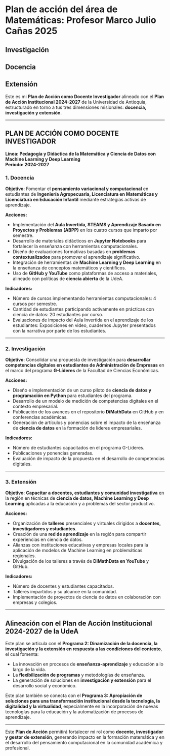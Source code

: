 # Plan de acción del área de Matemáticas: Profesor Marco Julio Cañas 2025  

## Investigación  
## Docencia  
## Extensión    

Este es mi **Plan de Acción como Docente Investigador** alineado con el **Plan de Acción Institucional 2024-2027** de la Universidad de Antioquia, 
estructurado en torno a tus tres dimensiones misionales: **docencia, investigación y extensión**.  

---

## **PLAN DE ACCIÓN COMO DOCENTE INVESTIGADOR**  
**Línea: Pedagogía y Didáctica de la Matemática y Ciencia de Datos con Machine Learning y Deep Learning**  
**Periodo: 2024-2027**  

### **1. Docencia**  
**Objetivo**: Fomentar el **pensamiento variacional y computacional** en estudiantes de **Ingeniería Agropecuaria, Licenciatura en Matemáticas y Licenciatura en Educación Infantil**
mediante estrategias activas de aprendizaje.  

**Acciones:**  
- Implementación del **Aula Invertida, STEAMS y Aprendizaje Basado en Proyectos y Problemas (ABPP)** en los cuatro cursos que imparto por semestre.  
- Desarrollo de materiales didácticos en **Jupyter Notebooks** para fortalecer la enseñanza con herramientas computacionales.  
- Diseño de evaluaciones formativas basadas en **problemas contextualizados** para promover el aprendizaje significativo.  
- Integración de herramientas de **Machine Learning y Deep Learning** en la enseñanza de conceptos matemáticos y científicos.  
- Uso de **GitHub y YouTube** como plataformas de acceso a materiales, alineado con políticas de **ciencia abierta** de la UdeA.  

**Indicadores:**  
- Número de cursos implementando herramientas computacionales: 4 cursos por semestre.   
- Cantidad de estudiantes participando activamente en prácticas con ciencia de datos: 20 estudiantes por curso.   
- Evaluaciones de impacto del Aula Invertida en el aprendizaje de los estudiantes: Exposiciones en video, cuadernos Jupyter presentados con la narrativa por parte de los estudiantes.   

---

### **2. Investigación**  
**Objetivo**: Consolidar una propuesta de investigación para **desarrollar competencias digitales en estudiantes de Administración de Empresas** en el marco del programa **G-Líderes** 
de la Facultad de Ciencias Económicas.  

**Acciones:**  
- Diseño e implementación de un curso piloto de **ciencia de datos y programación en Python** para estudiantes del programa.  
- Desarrollo de un modelo de medición de competencias digitales en el contexto empresarial.  
- Publicación de los avances en el repositorio **DiMathData** en GitHub y en conferencias académicas.  
- Generación de artículos y ponencias sobre el impacto de la enseñanza de **ciencia de datos** en la formación de líderes empresariales.  

**Indicadores:**  
- Número de estudiantes capacitados en el programa G-Líderes.  
- Publicaciones y ponencias generadas.  
- Evaluación de impacto de la propuesta en el desarrollo de competencias digitales.  

---

### **3. Extensión**  
**Objetivo**: **Capacitar a docentes, estudiantes y comunidad investigativa** en la región en técnicas de **ciencia de datos, Machine Learning y Deep Learning** 
aplicadas a la educación y a problemas del sector productivo.  

**Acciones:**  
- Organización de **talleres** presenciales y virtuales dirigidos a **docentes, investigadores y estudiantes**.  
- Creación de una **red de aprendizaje** en la región para compartir experiencias en ciencia de datos.  
- Alianzas con instituciones educativas y empresas locales para la aplicación de modelos de Machine Learning en problemáticas regionales.  
- Divulgación de los talleres a través de **DiMathData en YouTube** y GitHub.  

**Indicadores:**  
- Número de docentes y estudiantes capacitados.  
- Talleres impartidos y su alcance en la comunidad.  
- Implementación de proyectos de ciencia de datos en colaboración con empresas y colegios.  

---

## **Alineación con el Plan de Acción Institucional 2024-2027 de la UdeA**  
Este plan se articula con el **Programa 2: Dinamización de la docencia, la investigación y la extensión en respuesta a las condiciones del contexto**, el cual fomenta:  
- La innovación en procesos de **enseñanza-aprendizaje** y educación a lo largo de la vida.  
- La **flexibilización de programas** y metodologías de enseñanza.  
- La generación de soluciones en **investigación y extensión** para el desarrollo social y económico.  

Este plan también se conecta con el **Programa 3: Apropiación de soluciones para una transformación institucional desde la tecnología, la digitalidad y la virtualidad**, 
especialmente en la incorporación de nuevas tecnologías para la educación y la automatización de procesos de aprendizaje.  

---

Este **Plan de Acción** permitirá fortalecer mi rol como **docente, investigador y gestor de extensión**, generando impacto en la formación matemática y en el desarrollo del 
pensamiento computacional en la comunidad académica y profesional.
